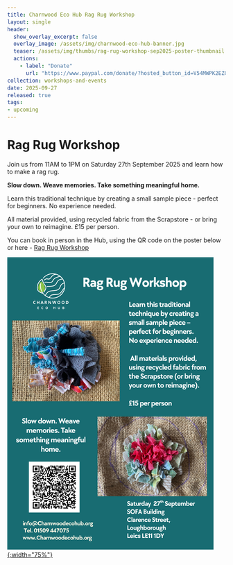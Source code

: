 ```yaml
---
title: Charnwood Eco Hub Rag Rug Workshop
layout: single
header:
  show_overlay_excerpt: false
  overlay_image: /assets/img/charnwood-eco-hub-banner.jpg
  teaser: /assets/img/thumbs/rag-rug-workshop-sep2025-poster-thumbnail.png
  actions:
    - label: "Donate"
      url: "https://www.paypal.com/donate/?hosted_button_id=V54MWPK2EZGPY"
collection: workshops-and-events
date: 2025-09-27
released: true
tags:
- upcoming
---
```

# Rag Rug Workshop
 
Join us from 11AM to 1PM on Saturday 27th September 2025 and learn how to make a rag rug.

**Slow down. Weave memories. Take something meaningful home.**

Learn this traditional technique by creating a small sample piece - perfect for beginners. No experience needed.

All material provided, using recycled fabric from the Scrapstore - or bring your own to reimagine.  £15 per person.

You can book in person in the Hub, using the QR code on the poster below or here - [Rag Rug Workshop](https://www.eventbookings.com/b/event/rag-rug-taster-workshop)

[![Rag Rug Workshop](/assets/img/rag-rug-workshop-sep2025-poster.png){:width="75%"}](https://www.eventbookings.com/b/event/rag-rug-taster-workshop)
